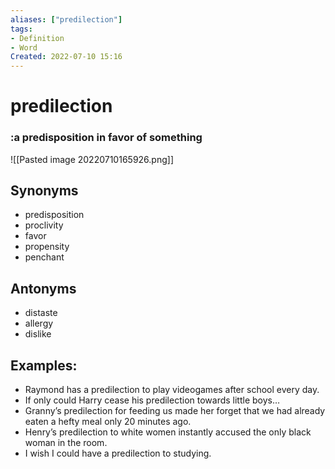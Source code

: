 ```yaml
---
aliases: ["predilection"]
tags:
- Definition 
- Word
Created: 2022-07-10 15:16 
---
```

# predilection
### :a predisposition in favor of something
![[Pasted image 20220710165926.png]]
## Synonyms 
- predisposition
- proclivity
- favor 
- propensity 
- penchant 

## Antonyms 
- distaste 
- allergy 
- dislike 

## Examples: 
- Raymond has a predilection to play videogames after school every day. 
- If only could Harry cease his predilection towards little boys… 
- Granny’s predilection for feeding us made her forget that we had already eaten a hefty meal only 20 minutes ago. 
- Henry’s predilection to white women instantly accused the only black woman in the room. 
- I wish I could have a predilection to studying. 